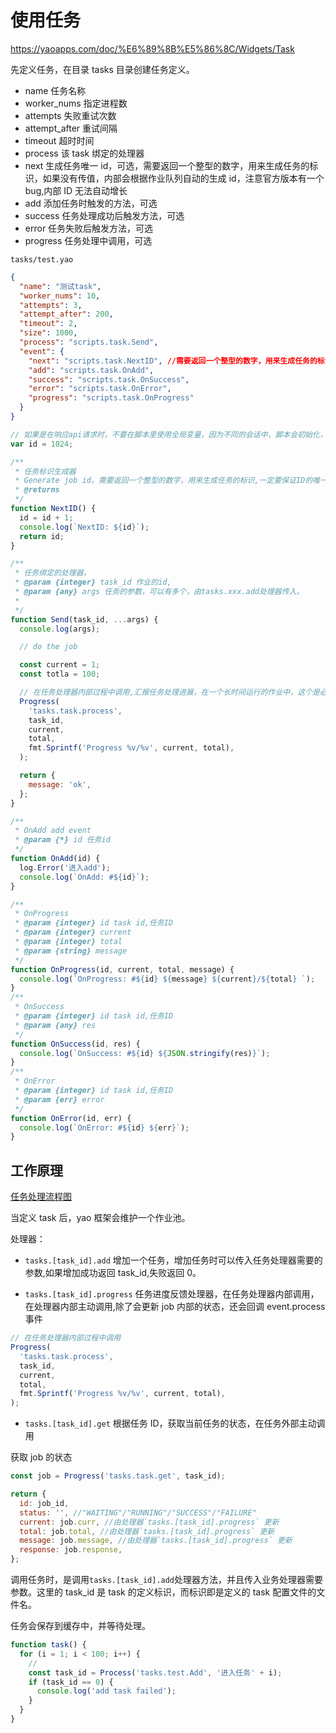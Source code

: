 # 使用任务

https://yaoapps.com/doc/%E6%89%8B%E5%86%8C/Widgets/Task

先定义任务，在目录 tasks 目录创建任务定义。

- name 任务名称
- worker_nums 指定进程数
- attempts 失败重试次数
- attempt_after 重试间隔
- timeout 超时时间
- process 该 task 绑定的处理器
- next 生成任务唯一 id，可选，需要返回一个整型的数字，用来生成任务的标识，如果没有传值，内部会根据作业队列自动的生成 id，注意官方版本有一个 bug,内部 ID 无法自动增长
- add 添加任务时触发的方法，可选
- success 任务处理成功后触发方法，可选
- error 任务失败后触发方法，可选
- progress 任务处理中调用，可选

`tasks/test.yao`

```json
{
  "name": "测试task",
  "worker_nums": 10,
  "attempts": 3,
  "attempt_after": 200,
  "timeout": 2,
  "size": 1000,
  "process": "scripts.task.Send",
  "event": {
    "next": "scripts.task.NextID", //需要返回一个整型的数字，用来生成任务的标识,返回值一定要保持唯一，要不就留空
    "add": "scripts.task.OnAdd",
    "success": "scripts.task.OnSuccess",
    "error": "scripts.task.OnError",
    "progress": "scripts.task.OnProgress"
  }
}
```

```js
// 如果是在响应api请求时，不要在脚本里使用全局变量，因为不同的会话中，脚本会初始化，id并不会增长
var id = 1024;

/**
 * 任务标识生成器
 * Generate job id，需要返回一个整型的数字，用来生成任务的标识,一定要保证ID的唯一性
 * @returns
 */
function NextID() {
  id = id + 1;
  console.log(`NextID: ${id}`);
  return id;
}

/**
 * 任务绑定的处理器，
 * @param {integer} task_id 作业的id,
 * @param {any} args 任务的参数，可以有多个，由tasks.xxx.add处理器传入。
 *
 */
function Send(task_id, ...args) {
  console.log(args);

  // do the job

  const current = 1;
  const totla = 100;

  // 在任务处理器内部过程中调用,汇报任务处理进展，在一个长时间运行的作业中，这个是必要的。
  Progress(
    'tasks.task.process',
    task_id,
    current,
    total,
    fmt.Sprintf('Progress %v/%v', current, total),
  );

  return {
    message: 'ok',
  };
}

/**
 * OnAdd add event
 * @param {*} id 任务id
 */
function OnAdd(id) {
  log.Error('进入add');
  console.log(`OnAdd: #${id}`);
}

/**
 * OnProgress
 * @param {integer} id task id,任务ID
 * @param {integer} current
 * @param {integer} total
 * @param {string} message
 */
function OnProgress(id, current, total, message) {
  console.log(`OnProgress: #${id} ${message} ${current}/${total} `);
}
/**
 * OnSuccess
 * @param {integer} id task id,任务ID
 * @param {any} res
 */
function OnSuccess(id, res) {
  console.log(`OnSuccess: #${id} ${JSON.stringify(res)}`);
}
/**
 * OnError
 * @param {integer} id task id,任务ID
 * @param {err} error
 */
function OnError(id, err) {
  console.log(`OnError: #${id} ${err}`);
}
```

## 工作原理

[任务处理流程图](../../%E6%B5%81%E7%A8%8B%E5%9B%BE/%E4%BB%BB%E5%8A%A1Task%E5%A4%84%E7%90%86.md)

当定义 task 后，yao 框架会维护一个作业池。

处理器：

- `tasks.[task_id].add` 增加一个任务，增加任务时可以传入任务处理器需要的参数,如果增加成功返回 task_id,失败返回 0。

- `tasks.[task_id].progress` 任务进度反馈处理器，在任务处理器内部调用，在处理器内部主动调用,除了会更新 job 内部的状态，还会回调 event.process 事件

```js
// 在任务处理器内部过程中调用
Progress(
  'tasks.task.process',
  task_id,
  current,
  total,
  fmt.Sprintf('Progress %v/%v', current, total),
);
```

- `tasks.[task_id].get` 根据任务 ID，获取当前任务的状态，在任务外部主动调用

获取 job 的状态

```js
const job = Progress('tasks.task.get', task_id);

return {
  id: job_id,
  status: '', //"WAITING"/"RUNNING"/"SUCCESS"/"FAILURE"
  current: job.curr, //由处理器`tasks.[task_id].progress` 更新
  total: job.total, //由处理器`tasks.[task_id].progress` 更新
  message: job.message, //由处理器`tasks.[task_id].progress` 更新
  response: job.response,
};
```

调用任务时，是调用`tasks.[task_id].add`处理器方法，并且传入业务处理器需要参数。这里的 task_id 是 task 的定义标识，而标识即是定义的 task 配置文件的文件名。

任务会保存到缓存中，并等待处理。

```js
function task() {
  for (i = 1; i < 100; i++) {
    //
    const task_id = Process('tasks.test.Add', '进入任务' + i);
    if (task_id == 0) {
      console.log('add task failed');
    }
  }
}
```
